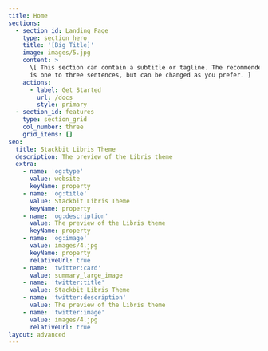 ```yaml
---
title: Home
sections:
  - section_id: Landing Page
    type: section_hero
    title: '[Big Title]'
    image: images/5.jpg
    content: >
      \[ This section can contain a subtitle or tagline. The recommended length
      is one to three sentences, but can be changed as you prefer. ]
    actions:
      - label: Get Started
        url: /docs
        style: primary
  - section_id: features
    type: section_grid
    col_number: three
    grid_items: []
seo:
  title: Stackbit Libris Theme
  description: The preview of the Libris theme
  extra:
    - name: 'og:type'
      value: website
      keyName: property
    - name: 'og:title'
      value: Stackbit Libris Theme
      keyName: property
    - name: 'og:description'
      value: The preview of the Libris theme
      keyName: property
    - name: 'og:image'
      value: images/4.jpg
      keyName: property
      relativeUrl: true
    - name: 'twitter:card'
      value: summary_large_image
    - name: 'twitter:title'
      value: Stackbit Libris Theme
    - name: 'twitter:description'
      value: The preview of the Libris theme
    - name: 'twitter:image'
      value: images/4.jpg
      relativeUrl: true
layout: advanced
---
```

